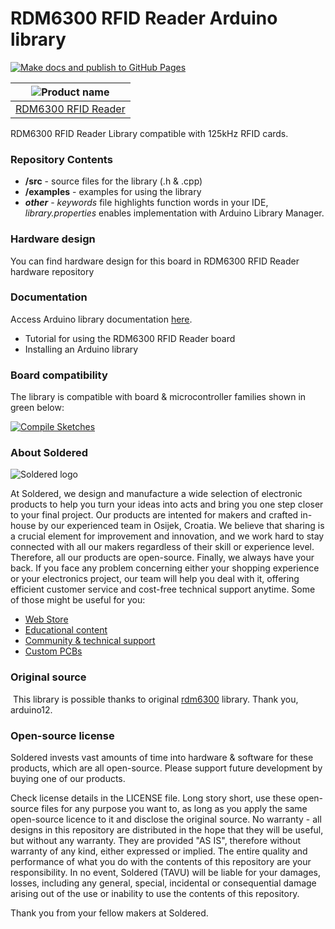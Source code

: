 # RDM6300 RFID Reader Arduino library

[![Make docs and publish to GitHub Pages](https://github.com/SolderedElectronics/Soldered-RDM6300-RFID-Reader-Arduino-Library/actions/workflows/make_docs.yml/badge.svg?branch=dev)](https://github.com/SolderedElectronics/Soldered-RDM6300-RFID-Reader-Arduino-Library/actions/workflows/make_docs.yml)

| ![Product name](https://upload.wikimedia.org/wikipedia/commons/8/8f/Example_image.svg) |
| :------------------------------------------------------------------------------------: |
|                  [RDM6300 RFID Reader](https://www.solde.red/333154])                  |

RDM6300 RFID Reader Library compatible with 125kHz RFID cards.

### Repository Contents

- **/src** - source files for the library (.h & .cpp)
- **/examples** - examples for using the library
- **_other_** - _keywords_ file highlights function words in your IDE, _library.properties_ enables implementation with Arduino Library Manager.

### Hardware design

You can find hardware design for this board in RDM6300 RFID Reader hardware repository

### Documentation

Access Arduino library documentation [here](https://e-radionicacom.github.io/Soldered-RDM6300-RFID-Reader-Arduino-Library/).

- Tutorial for using the RDM6300 RFID Reader board
- Installing an Arduino library

### Board compatibility

The library is compatible with board & microcontroller families shown in green below:

[![Compile Sketches](http://github-actions.40ants.com/e-radionicacom/Soldered-RDM6300-RFID-Reader-Arduino-Library/matrix.svg?branch=dev&only=Compile%20Sketches)](https://github.com/SolderedElectronics/Soldered-RDM6300-RFID-Reader-Arduino-Library/actions/workflows/compile_test.yml)

### About Soldered

![Soldered logo](https://raw.githubusercontent.com/e-radionicacom/Soldered-RDM6300-RFID-Reader-Arduino-Library/dev/extras/Logo%20horizontal-2.svg)

At Soldered, we design and manufacture a wide selection of electronic products to help you turn your ideas into acts and bring you one step closer to your final project. Our products are intented for makers and crafted in-house by our experienced team in Osijek, Croatia. We believe that sharing is a crucial element for improvement and innovation, and we work hard to stay connected with all our makers regardless of their skill or experience level. Therefore, all our products are open-source. Finally, we always have your back. If you face any problem concerning either your shopping experience or your electronics project, our team will help you deal with it, offering efficient customer service and cost-free technical support anytime. Some of those might be useful for you:

- [Web Store](https://www.soldered.com)
- [Educational content](https://learn.soldered.com)
- [Community & technical support](https://community.soldered.com)
- [Custom PCBs](https://pcb.soldered.com)

### Original source

​
This library is possible thanks to original [rdm6300](https://github.com/arduino12/rdm6300) library. Thank you, arduino12.

### Open-source license

Soldered invests vast amounts of time into hardware & software for these products, which are all open-source. Please support future development by buying one of our products.

Check license details in the LICENSE file. Long story short, use these open-source files for any purpose you want to, as long as you apply the same open-source licence to it and disclose the original source. No warranty - all designs in this repository are distributed in the hope that they will be useful, but without any warranty. They are provided "AS IS", therefore without warranty of any kind, either expressed or implied. The entire quality and performance of what you do with the contents of this repository are your responsibility. In no event, Soldered (TAVU) will be liable for your damages, losses, including any general, special, incidental or consequential damage arising out of the use or inability to use the contents of this repository.

Thank you from your fellow makers at Soldered.
